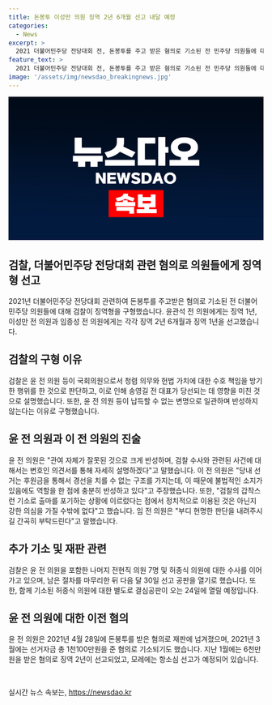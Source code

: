 ```yaml
---
title: 돈봉투 이성만 의원 징역 2년 6개월 선고 내달 예정
categories:
  - News
excerpt: >
  2021 더불어민주당 전당대회 전, 돈봉투를 주고 받은 혐의로 기소된 전 민주당 의원들에 대해 검찰이 징역형을 구형했다. 윤관석 전 의원에게는 1년, 이성만 전 의원과 임종성 전 의원에게는 각각 2년 6개월과 1년을 선고했다. 검찰은 국회의원으로서의 의무를 방기해 영향력을 행사했다며 강력히 비난했다. 피고인들은 납득할 수 없는 변명을 내며 반성하지 않았고, 윤 전 의원은 관련된 사건이 여전히 수사 중이라고 주장했다. 이에 윤 전 의원은 2월 선거 과정에 갑자기 기소돼 출마를 포기한 점과 검찰에 의해 정치적으로 이용당했다고 주장했다. 재판부는 다음 달 30일 선고 공판을 열 예정이며, 검찰은 다른 전현직 의원들에 대한 수사를 계속 중이다.
feature_text: >
  2021 더불어민주당 전당대회 전, 돈봉투를 주고 받은 혐의로 기소된 전 민주당 의원들에 대해 검찰이 징역형을 구형했다. 윤관석 전 의원에게는 1년, 이성만 전 의원과 임종성 전 의원에게는 각각 2년 6개월과 1년을 선고했다. 검찰은 국회의원으로서의 의무를 방기해 영향력을 행사했다며 강력히 비난했다. 피고인들은 납득할 수 없는 변명을 내며 반성하지 않았고, 윤 전 의원은 관련된 사건이 여전히 수사 중이라고 주장했다. 이에 윤 전 의원은 2월 선거 과정에 갑자기 기소돼 출마를 포기한 점과 검찰에 의해 정치적으로 이용당했다고 주장했다. 재판부는 다음 달 30일 선고 공판을 열 예정이며, 검찰은 다른 전현직 의원들에 대한 수사를 계속 중이다.
image: '/assets/img/newsdao_breakingnews.jpg'
---
```


<p><img src="/assets/img/newsdao_breakingnews.jpg" alt="pcversion 속보" /></p>

<h2 data-ke-size="size26">검찰, 더불어민주당 전당대회 관련 혐의로 의원들에게 징역형 선고</h2>

<p data-ke-size="size16">2021년 더불어민주당 전당대회 관련하여 돈봉투를 주고받은 혐의로 기소된 전 더불어민주당 의원들에 대해 검찰이 징역형을 구형했습니다. 윤관석 전 의원에게는 징역 1년, 이성만 전 의원과 임종성 전 의원에게는 각각 징역 2년 6개월과 징역 1년을 선고했습니다.</p>

<h2 data-ke-size="size26">검찰의 구형 이유</h2>

<p data-ke-size="size16">검찰은 윤 전 의원 등이 국회의원으로서 청렴 의무와 헌법 가치에 대한 수호 책임을 방기한 행위를 한 것으로 판단하고, 이로 인해 송영길 전 대표가 당선되는 데 영향을 미친 것으로 설명했습니다. 또한, 윤 전 의원 등이 납득할 수 없는 변명으로 일관하며 반성하지 않는다는 이유로 구형했습니다.</p>

<h2 data-ke-size="size26">윤 전 의원과 이 전 의원의 진술</h2>

<p data-ke-size="size16">윤 전 의원은 "관여 자체가 잘못된 것으로 크게 반성하며, 검찰 수사와 관련된 사건에 대해서는 변호인 의견서를 통해 자세히 설명하겠다"고 말했습니다. 이 전 의원은 "당내 선거는 후원금을 통해서 경선을 치를 수 없는 구조를 가지는데, 이 때문에 불법적인 소지가 있음에도 역할을 한 점에 충분히 반성하고 있다"고 주장했습니다. 또한, "검찰의 갑작스런 기소로 출마를 포기하는 상황에 이르렀다는 점에서 정치적으로 이용된 것은 아닌지 강한 의심을 가질 수밖에 없다"고 했습니다. 임 전 의원은 "부디 현명한 판단을 내려주시길 간곡히 부탁드린다"고 말했습니다.</p>

<h2 data-ke-size="size26">추가 기소 및 재판 관련</h2>

<p data-ke-size="size16">검찰은 윤 전 의원을 포함한 나머지 전현직 의원 7명 및 허종식 의원에 대한 수사를 이어가고 있으며, 남은 절차를 마무리한 뒤 다음 달 30일 선고 공판을 열기로 했습니다. 또한, 함께 기소된 허종식 의원에 대한 별도로 결심공판이 오는 24일에 열릴 예정입니다.</p>

<h2 data-ke-size="size26">윤 전 의원에 대한 이전 혐의</h2>

<p data-ke-size="size16">윤 전 의원은 2021년 4월 28일에 돈봉투를 받은 혐의로 재판에 넘겨졌으며, 2021년 3월에는 선거자금 총 1천100만원을 준 혐의로 기소되기도 했습니다. 지난 1월에는 6천만원을 받은 혐의로 징역 2년이 선고되었고, 모레에는 항소심 선고가 예정되어 있습니다.</p>

<p data-ke-size="size16">&nbsp;</p>
실시간 뉴스 속보는, <a href="https://newsdao.kr" rel="dofollow">https://newsdao.kr</a>


